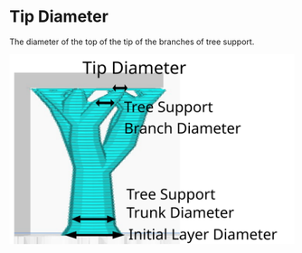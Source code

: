 Tip Diameter
====
The diameter of the top of the tip of the branches of tree support.

![Tip Diameter](../images/tree_support_diameter.svg)